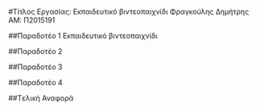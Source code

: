 ﻿#Τίτλος Εργασίας: Εκπαιδευτικό βιντεοπαιχνίδι
Φραγκούλης Δημήτρης</br>
ΑΜ: Π2015191

##Παραδοτέο 1
Εκπαιδευτικό βιντεοπαιχνίδι


##Παραδοτέο 2


##Παραδοτέο 3


##Παραδοτέο 4


##Tελική Αναφορά

